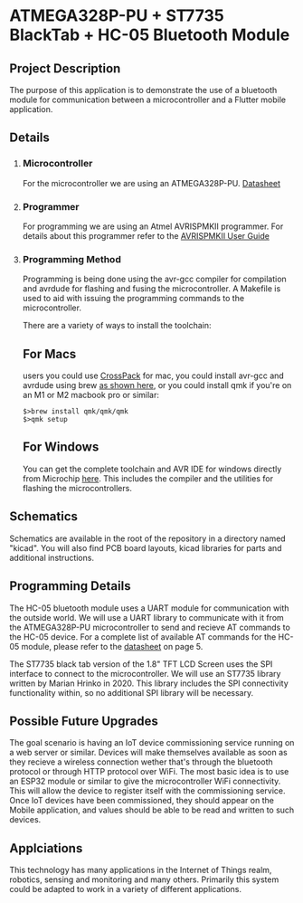 # ATMEGA328P-PU + ST7735 BlackTab + HC-05 Bluetooth Module

## Project Description
The purpose of this application is to demonstrate the use of a 
bluetooth module for communication between a microcontroller and
a Flutter mobile application.

## Details
1. ### Microcontroller
    For the microcontroller we are using an ATMEGA328P-PU. [Datasheet](https://ww1.microchip.com/downloads/en/DeviceDoc/ATmega48A-PA-88A-PA-168A-PA-328-P-DS-DS40002061B.pdf)
2. ### Programmer
    For programming we are using an Atmel AVRISPMKII programmer. For details about this programmer refer to the [AVRISPMKII User Guide](https://ww1.microchip.com/downloads/en/DeviceDoc/Atmel-42093-AVR-ISP-mkII_UserGuide.pdf)
3. ### Programming Method
    Programming is being done using the avr-gcc compiler for compilation and avrdude for flashing and fusing the microcontroller. A Makefile is used to aid with issuing the programming commands to the microcontroller.

    There are a variety of ways to install the toolchain:
    
    ## For Macs
     users you could use [CrossPack](https://www.obdev.at/products/crosspack/index.html) for mac, you could install avr-gcc and avrdude using brew [as shown here](https://www.pololu.com/docs/0J61/6.3), or you could install qmk if you're on an M1 or M2 macbook pro or similar:

    `$>brew install qmk/qmk/qmk`<br/>
    `$>qmk setup`

    ## For Windows
    You can get the complete toolchain and AVR IDE for windows directly from Microchip [here](https://www.microchip.com/en-us/tools-resources/develop/microchip-studio#Downloads). This includes the compiler and the utilities for flashing the microcontrollers.

## Schematics

Schematics are available in the root of the repository in a directory named "kicad". You will also find PCB board layouts, kicad libraries for parts and additional instructions.

## Programming Details

The HC-05 bluetooth module uses a UART module for communication with the outside world. We will use a UART library to communicate with it from the ATMEGA328P-PU microcontroller to send and recieve AT commands to the HC-05 device. For a complete list of available AT commands for the HC-05 module, please refer to the [datasheet](https://components101.com/sites/default/files/component_datasheet/HC-05%20Datasheet.pdf) on page 5. 

The ST7735 black tab version of the 1.8" TFT LCD Screen uses the SPI interface to connect to the microcontroller. We will use an ST7735 library written by Marian Hrinko in 2020. This library includes the SPI connectivity functionality within, so no additional SPI library will be necessary.

## Possible Future Upgrades
The goal scenario is having an IoT device commissioning service
running on a web server or similar. Devices will make themselves available as soon as they recieve a wireless connection wether that's through the bluetooth protocol or through HTTP protocol over WiFi. The most basic idea is to use an ESP32 module or similar to give the microcontroller WiFi connectivity. This will allow the device to register itself with the commissioning service. Once IoT devices have been commissioned, they should appear on the Mobile application, and values should be able to be read and written to such devices. 


## Applciations

This technology has many applications in the Internet of Things realm, robotics, sensing and monitoring and many others. Primarily this system could be adapted to work in a variety of different applications.